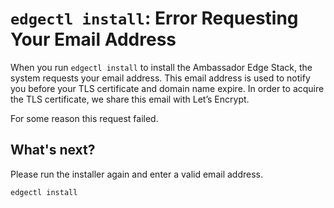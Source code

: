 # `edgectl install`: Error Requesting Your Email Address
 
When you run `edgectl install` to install the Ambassador Edge Stack, the system requests your email address. This email address is used to notify you before your TLS certificate and domain name expire. In order to acquire the TLS certificate, we share this email with Let’s Encrypt.

For some reason this request failed. 

## What's next?

Please run the installer again and enter a valid email address.

```shell
edgectl install
```
